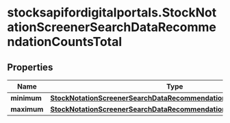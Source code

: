 # stocksapifordigitalportals.StockNotationScreenerSearchDataRecommendationCountsTotal

## Properties

Name | Type | Description | Notes
------------ | ------------- | ------------- | -------------
**minimum** | [**StockNotationScreenerSearchDataRecommendationCountsTotalMinimum**](StockNotationScreenerSearchDataRecommendationCountsTotalMinimum.md) |  | [optional] 
**maximum** | [**StockNotationScreenerSearchDataRecommendationCountsTotalMaximum**](StockNotationScreenerSearchDataRecommendationCountsTotalMaximum.md) |  | [optional] 


